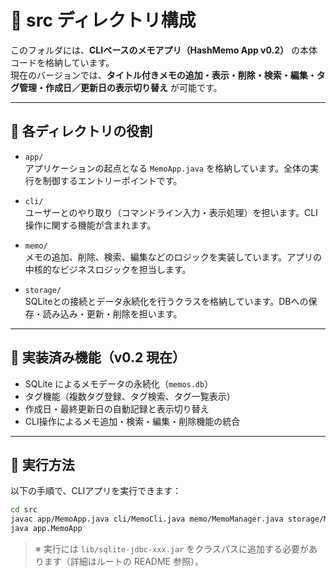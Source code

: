 # 📁 src ディレクトリ構成

このフォルダには、**CLIベースのメモアプリ（HashMemo App v0.2）** の本体コードを格納しています。  
現在のバージョンでは、**タイトル付きメモの追加・表示・削除・検索・編集・タグ管理・作成日／更新日の表示切り替え** が可能です。

---

## 📌 各ディレクトリの役割

- `app/`  
  アプリケーションの起点となる `MemoApp.java` を格納しています。全体の実行を制御するエントリーポイントです。

- `cli/`  
  ユーザーとのやり取り（コマンドライン入力・表示処理）を担います。CLI操作に関する機能が含まれます。

- `memo/`  
  メモの追加、削除、検索、編集などのロジックを実装しています。アプリの中核的なビジネスロジックを担当します。

- `storage/`  
  SQLiteとの接続とデータ永続化を行うクラスを格納しています。DBへの保存・読み込み・更新・削除を担います。

---

## 🧩 実装済み機能（v0.2 現在）

- SQLite によるメモデータの永続化（`memos.db`）
- タグ機能（複数タグ登録、タグ検索、タグ一覧表示）
- 作成日・最終更新日の自動記録と表示切り替え
- CLI操作によるメモ追加・検索・編集・削除機能の統合

---

## 🚀 実行方法

以下の手順で、CLIアプリを実行できます：

```bash
cd src
javac app/MemoApp.java cli/MemoCli.java memo/MemoManager.java storage/MemoRepository.java
java app.MemoApp
```

> ※ 実行には `lib/sqlite-jdbc-xxx.jar` をクラスパスに追加する必要があります（詳細はルートの README 参照）。
